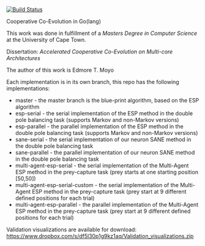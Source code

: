 [![Build Status](https://travis-ci.com/edmore/cooperative-coevolution.svg?token=qCqiUCDFN1395pnZuyJY&branch=master)](https://magnum.travis-ci.com/edmore/cooperative-coevolution)

Cooperative Co-Evolution in Go(lang)

This work was done in fulfillment of a _Masters Degree in Computer Science_ at the University of Cape Town.

Dissertation: _Accelerated Cooperative Co-Evolution on Multi-core Architectures_

The author of this work is Edmore T. Moyo

Each implementation is in its own branch, this repo has the following implementations:

- master - the master branch is the blue-print algorithm, based on the ESP algorithm
- esp-serial - the serial implementation of the ESP method in the double pole balancing task (supports Markov and non-Markov versions)
- esp-parallel - the parallel implementation of the ESP method in the double pole balancing task  (supports Markov and non-Markov versions)
- sane-serial - the serial implementation of our neuron SANE method in the double pole balancing task
- sane-parallel - the parallel implementation of our neuron SANE method in the double pole balancing task
-  multi-agent-esp-serial - the serial implementation of the Multi-Agent ESP method in the prey-capture task (prey starts at one starting position [50,50])
- multi-agent-esp-serial-custom - the serial implementation of the Multi-Agent ESP method in the prey-capture task (prey start at 9 different defined positions for each trial)
- multi-agent-esp-parallel - the parallel implementation of the Multi-Agent ESP method in the prey-capture task (prey start at 9 different defined positions for each trial)

Validation visualizations are available for download: https://www.dropbox.com/s/df5l30p1g9kz1aq/Validation_visualizations.zip
